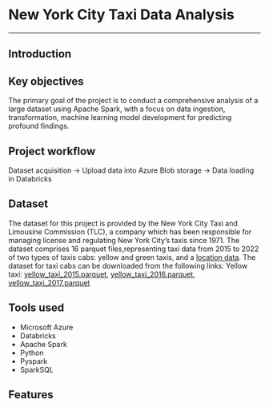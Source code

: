 # **New York City Taxi Data Analysis**
---

## **Introduction**


## **Key objectives**
The primary goal of the project is to conduct a comprehensive analysis of a large dataset using Apache Spark, with a focus on data ingestion, transformation, machine learning model development for predicting profound findings.

## **Project workflow**
Dataset acquisition → Upload data into Azure Blob storage → Data loading in Databricks

## **Dataset**
The dataset for this project is provided by the New York City Taxi and Limousine Commission (TLC), a company which has been responsible for managing license and regulating New York City’s taxis since 1971. The dataset comprises
16 parquet files,representing taxi data from 2015 to 2022 of two types of taxis cabs: yellow and green taxis, and a [location data](taxi_zone_lookup.csv). The dataset for taxi cabs can be downloaded from the following links:
Yellow taxi: [yellow_taxi_2015.parquet](https://drive.google.com/file/d/1owWyJDNTWyLT0ln2iK5ulkmSYvXZ7qkf/view), [yellow_taxi_2016.parquet](https://drive.google.com/file/d/1OdIcvpyFH1YXn9SNHc8YEuVFAYQpxCUw/view), [yellow_taxi_2017.parquet](https://drive.google.com/file/d/1rtEhtit_2rKvWgutXNIpSWPk3vuE6q8r/view)

## **Tools used**
- Microsoft Azure
- Databricks
- Apache Spark
- Python
- Pyspark
- SparkSQL

## **Features**
